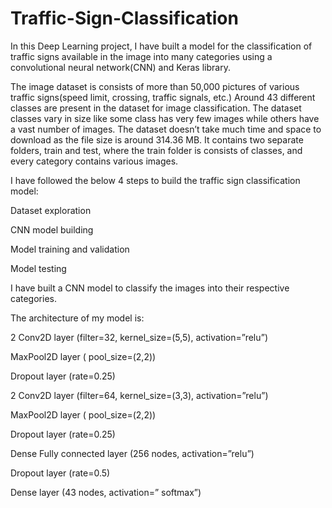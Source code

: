 # Traffic-Sign-Classification

In this Deep Learning project, I have built a model for the classification of traffic signs available in the image into many categories using a convolutional neural network(CNN) and Keras library.

The image dataset is consists of more than 50,000 pictures of various traffic signs(speed limit, crossing, traffic signals, etc.) Around 43 different classes are present in the dataset for image classification. The dataset classes vary in size like some class has very few images while others have a vast number of images. The dataset doesn’t take much time and space to download as the file size is around 314.36 MB. It contains two separate folders, train and test, where the train folder is consists of classes, and every category contains various images.

I have followed the below 4 steps to build the traffic sign classification model:

Dataset exploration

CNN model building

Model training and validation

Model testing

I have built a CNN model to classify the images into their respective categories.

The architecture of my model is:

2 Conv2D layer (filter=32, kernel_size=(5,5), activation=”relu”)

MaxPool2D layer ( pool_size=(2,2))

Dropout layer (rate=0.25)

2 Conv2D layer (filter=64, kernel_size=(3,3), activation=”relu”)

MaxPool2D layer ( pool_size=(2,2))

Dropout layer (rate=0.25)

Dense Fully connected layer (256 nodes, activation=”relu”)

Dropout layer (rate=0.5)

Dense layer (43 nodes, activation=” softmax”)
